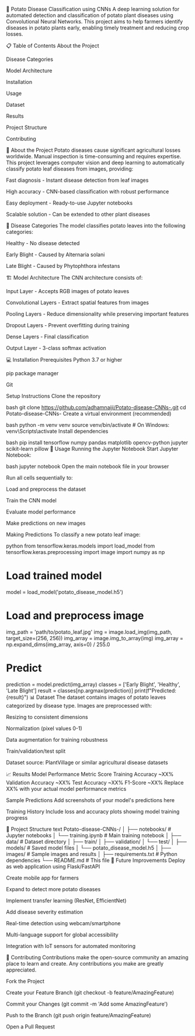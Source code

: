 🥔 Potato Disease Classification using CNNs
A deep learning solution for automated detection and classification of potato plant diseases using Convolutional Neural Networks. This project aims to help farmers identify diseases in potato plants early, enabling timely treatment and reducing crop losses.

📋 Table of Contents
About the Project

Disease Categories

Model Architecture

Installation

Usage

Dataset

Results

Project Structure

Contributing


🎯 About the Project
Potato diseases cause significant agricultural losses worldwide. Manual inspection is time-consuming and requires expertise. This project leverages computer vision and deep learning to automatically classify potato leaf diseases from images, providing:

Fast diagnosis - Instant disease detection from leaf images

High accuracy - CNN-based classification with robust performance

Easy deployment - Ready-to-use Jupyter notebooks

Scalable solution - Can be extended to other plant diseases

🌱 Disease Categories
The model classifies potato leaves into the following categories:

Healthy - No disease detected

Early Blight - Caused by Alternaria solani

Late Blight - Caused by Phytophthora infestans

🏗️ Model Architecture
The CNN architecture consists of:

Input Layer - Accepts RGB images of potato leaves

Convolutional Layers - Extract spatial features from images

Pooling Layers - Reduce dimensionality while preserving important features

Dropout Layers - Prevent overfitting during training

Dense Layers - Final classification

Output Layer - 3-class softmax activation

💻 Installation
Prerequisites
Python 3.7 or higher

pip package manager

Git

Setup Instructions
Clone the repository

bash
git clone https://github.com/adhamnaiji/Potato-disease-CNNs-.git
cd Potato-disease-CNNs-
Create a virtual environment (recommended)

bash
python -m venv venv
source venv/bin/activate  # On Windows: venv\Scripts\activate
Install dependencies

bash
pip install tensorflow numpy pandas matplotlib opencv-python jupyter scikit-learn pillow
🚀 Usage
Running the Jupyter Notebook
Start Jupyter Notebook:

bash
jupyter notebook
Open the main notebook file in your browser

Run all cells sequentially to:

Load and preprocess the dataset

Train the CNN model

Evaluate model performance

Make predictions on new images

Making Predictions
To classify a new potato leaf image:

python
from tensorflow.keras.models import load_model
from tensorflow.keras.preprocessing import image
import numpy as np

# Load trained model
model = load_model('potato_disease_model.h5')

# Load and preprocess image
img_path = 'path/to/potato_leaf.jpg'
img = image.load_img(img_path, target_size=(256, 256))
img_array = image.img_to_array(img)
img_array = np.expand_dims(img_array, axis=0) / 255.0

# Predict
prediction = model.predict(img_array)
classes = ['Early Blight', 'Healthy', 'Late Blight']
result = classes[np.argmax(prediction)]
print(f"Predicted: {result}")
📊 Dataset
The dataset contains images of potato leaves categorized by disease type. Images are preprocessed with:

Resizing to consistent dimensions

Normalization (pixel values 0-1)

Data augmentation for training robustness

Train/validation/test split

Dataset source: PlantVillage or similar agricultural disease datasets

📈 Results
Model Performance
Metric	Score
Training Accuracy	~XX%
Validation Accuracy	~XX%
Test Accuracy	~XX%
F1-Score	~XX%
Replace XX% with your actual model performance metrics

Sample Predictions
Add screenshots of your model's predictions here

Training History
Include loss and accuracy plots showing model training progress

📁 Project Structure
text
Potato-disease-CNNs-/
│
├── notebooks/                 # Jupyter notebooks
│   └── training.ipynb        # Main training notebook
│
├── data/                     # Dataset directory
│   ├── train/
│   ├── validation/
│   └── test/
│
├── models/                   # Saved model files
│   └── potato_disease_model.h5
│
├── images/                   # Sample images and results
│
├── requirements.txt          # Python dependencies
└── README.md                # This file
🔮 Future Improvements
 Deploy as web application using Flask/FastAPI

 Create mobile app for farmers

 Expand to detect more potato diseases

 Implement transfer learning (ResNet, EfficientNet)

 Add disease severity estimation

 Real-time detection using webcam/smartphone

 Multi-language support for global accessibility

 Integration with IoT sensors for automated monitoring

🤝 Contributing
Contributions make the open-source community an amazing place to learn and create. Any contributions you make are greatly appreciated.

Fork the Project

Create your Feature Branch (git checkout -b feature/AmazingFeature)

Commit your Changes (git commit -m 'Add some AmazingFeature')

Push to the Branch (git push origin feature/AmazingFeature)

Open a Pull Request
